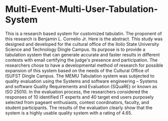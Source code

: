 # Multi-Event-Multi-User-Tabulation-System

This is a research based system for customized tabulatin. The proponent of this research is Benjamin L. Cornelio Jr. Here is the abstract. This study was designed and developed for the cultural office of the Iloilo State University Science and Technology Dingle Campus. Its purpose is to provide a tabulation system that can generate accurate and faster results in different contests with email certifying the judge's presence and participation. The researchers chose to have a developmental method of research for possible expansion of this system based on the needs of the Cultural Office of ISUFST Dingle Campus. The MEMU Tabulation system was subjected to quality evaluation using the Systems and software engineering – Systems and software Quality Requirements and Evaluation (SQuaRE) or known as ISO 25010.  In the evaluation process, the researchers considered the responses of 10 identified IT experts and 40 target end users purposely selected from pageant enthusiasts, contest coordinators, faculty, and student participants. The results of the evaluation clearly show that the system is a highly usable quality system with a rating of 4.65.  

